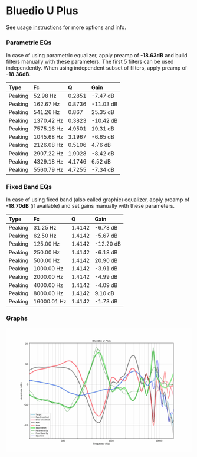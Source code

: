 # Bluedio U Plus
See [usage instructions](https://github.com/jaakkopasanen/AutoEq#usage) for more options and info.

### Parametric EQs
In case of using parametric equalizer, apply preamp of **-18.63dB** and build filters manually
with these parameters. The first 5 filters can be used independently.
When using independent subset of filters, apply preamp of **-18.36dB**.

| Type    | Fc         |      Q | Gain      |
|:--------|:-----------|:-------|:----------|
| Peaking | 52.98 Hz   | 0.2851 | -7.47 dB  |
| Peaking | 162.67 Hz  | 0.8736 | -11.03 dB |
| Peaking | 541.26 Hz  | 0.867  | 25.35 dB  |
| Peaking | 1370.42 Hz | 0.3823 | -10.42 dB |
| Peaking | 7575.16 Hz | 4.9501 | 19.31 dB  |
| Peaking | 1045.68 Hz | 3.1967 | -6.65 dB  |
| Peaking | 2126.08 Hz | 0.5106 | 4.76 dB   |
| Peaking | 2907.22 Hz | 1.9028 | -8.42 dB  |
| Peaking | 4329.18 Hz | 4.1746 | 6.52 dB   |
| Peaking | 5560.79 Hz | 4.7255 | -7.34 dB  |

### Fixed Band EQs
In case of using fixed band (also called graphic) equalizer, apply preamp of **-18.70dB**
(if available) and set gains manually with these parameters.

| Type    | Fc          |      Q | Gain      |
|:--------|:------------|:-------|:----------|
| Peaking | 31.25 Hz    | 1.4142 | -6.78 dB  |
| Peaking | 62.50 Hz    | 1.4142 | -5.67 dB  |
| Peaking | 125.00 Hz   | 1.4142 | -12.20 dB |
| Peaking | 250.00 Hz   | 1.4142 | -6.18 dB  |
| Peaking | 500.00 Hz   | 1.4142 | 20.90 dB  |
| Peaking | 1000.00 Hz  | 1.4142 | -3.91 dB  |
| Peaking | 2000.00 Hz  | 1.4142 | -4.99 dB  |
| Peaking | 4000.00 Hz  | 1.4142 | -4.09 dB  |
| Peaking | 8000.00 Hz  | 1.4142 | 9.10 dB   |
| Peaking | 16000.01 Hz | 1.4142 | -1.73 dB  |

### Graphs
![](./Bluedio%20U%20Plus.png)